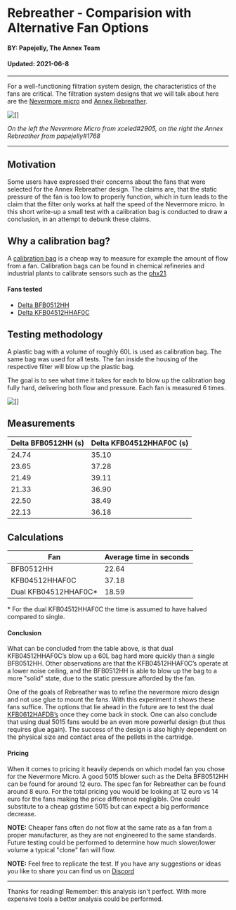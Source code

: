 
# Rebreather - Comparision with Alternative Fan Options
#### BY: Papejelly, The Annex Team
#### Updated: 2021-06-8
--------------

For a well-functioning filtration system design, the characteristics of the fans are critical. The filtration system designs that we will talk about here are the [Nevermore micro](https://github.com/0ndsk4/VoronUsers/tree/0ndsk4/printer_mods/0ndsk4/Nevermore_Air_Filter/Nevermore_Micro) and [Annex Rebreather](https://github.com/Annex-Engineering/Rebreather). 


![\[\]](https://i.imgur.com/Ao0v1Kn.png)

*On the left the Nevermore Micro from xceled#2905, on the right the Annex Rebreather from papejelly#1768*

----------
## Motivation
Some users have expressed their concerns about the fans that were selected for the Annex Rebreather design. The claims are, that the static pressure of the fan is too low to properly function, which in turn leads to the claim that the filter only works at half the speed of the Nevermore micro. In this short write-up a small test with a calibration bag is conducted to draw a conclusion, in an attempt to debunk these claims.


## Why a calibration bag?
A [calibration bag](http://www.storeldar.com/CalibrationBag10LiterLDAR1126TVAphx21.aspx) is a cheap way to measure for example the amount of flow from a fan. Calibration bags can be found in chemical refineries and industrial plants to calibrate sensors such as the [phx21](http://indusinstruments.com/indus-engineering/project/phx21-flame-ionization-detector/).


#### Fans tested
- [Delta BFB0512HH](https://www.delta-fan.com/products/dc-centrifugal-fans/BFB0512HH-F00.html)
- [Delta KFB04512HHAF0C](https://www.delta-fan.com/KFB04512HHAF0C.html)


## Testing methodology
A plastic bag with a volume of roughly 60L is used as calibration bag. The same bag was used for all tests. The fan inside the housing of the respective filter will blow up the plastic bag. 

The goal is to see what time it takes for each to blow up the calibration bag fully hard, delivering both flow and pressure. Each fan is measured 6 times.

![\[\]](https://i.imgur.com/kQ1cRx1.jpg)


## Measurements

| Delta BFB0512HH (s)   | Delta KFB04512HHAF0C (s)    |
|-----------------------|-----------------------------|
| 24.74                 | 35.10                       |
| 23.65                 | 37.28                       |
| 21.49                 | 39.11                       |
| 21.33                 | 36.90                       |
| 22.50                 | 38.49                       |
| 22.13                 | 36.18                       |
 
 
## Calculations

| Fan                   | Average time in seconds     |
|-----------------------|-----------------------------|
| BFB0512HH             | 22.64                       |
| KFB04512HHAF0C        | 37.18                       |
| Dual KFB04512HHAF0C*  | 18.59                       |

\* For the dual KFB04512HHAF0C the time is assumed to have halved compared to single.

#### Conclusion
What can be concluded from the table above, is that dual KFB04512HHAF0C’s blow up a 60L bag hard more quickly than a single BFB0512HH. Other observations are that the KFB04512HHAF0C’s operate at a lower noise ceiling, and the BFB0512HH is able to blow up the bag to a more "solid" state, due to the static pressure afforded by the fan.

One of the goals of Rebreather was to refine the nevermore micro design and not use glue to mount the fans. With this experiment it shows these fans suffice. The options that lie ahead in the future are to test the dual [KFB0612HAFDB’s](https://www.delta-fan.com/technology/KFB0612HAFDB.html) once they come back in stock. One can also conclude that using dual 5015 fans would be an even more powerful design (but thus requires glue again). The success of the design is also highly dependent on the physical size and contact area of the pellets in the cartridge.

#### Pricing
When it comes to pricing it heavily depends on which model fan you chose for the Nevermore Micro. A good 5015 blower such as the Delta BFB0512HH can be found for around 12 euro. The spec fan for Rebreather can be found around 8 euro. For the total pricing you would be looking at 12 euro vs 14 euro for the fans making the price difference negligible. One could substitute to a cheap gdstime 5015 but can expect a big performance decrease. 

**NOTE:** Cheaper fans often do not flow at the same rate as a fan from a proper manufacturer, as they are not engineered to the same standards. Future testing could be performed to determine how much slower/lower volume a typical "clone" fan will flow.

**NOTE:** Feel free to replicate the test. If you have any suggestions or ideas you like to share you can find us on [Discord](https://discord.gg/MzTR3zE)

-----------

Thanks for reading! Remember: this analysis isn't perfect. With more expensive tools a better analysis could be performed.


